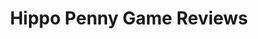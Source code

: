 ---
title: Hippo Penny Game Reviews
layout: scoredetail
permalink: /meta-score/dystopika
header:
  teaser: /assets/images/dystopika.jpg
  video:
    id: fMv9EzW-47k
    provider: youtube
---